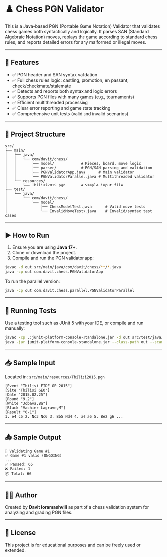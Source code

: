 # ♟️ Chess PGN Validator

This is a Java-based PGN (Portable Game Notation) Validator that validates chess games both syntactically and logically. It parses SAN (Standard Algebraic Notation) moves, replays the game according to standard chess rules, and reports detailed errors for any malformed or illegal moves.

---

## 📌 Features

- ✅ PGN header and SAN syntax validation
- ✅ Full chess rules logic: castling, promotion, en passant, check/checkmate/stalemate
- ✅ Detects and reports both syntax and logic errors
- ✅ Supports PGN files with many games (e.g., tournaments)
- ✅ Efficient multithreaded processing
- ✅ Clear error reporting and game state tracking
- ✅ Comprehensive unit tests (valid and invalid scenarios)

---

## 📁 Project Structure

```
src/
├── main/
│   ├── java/
│   │   └── com/davit/chess/
│   │       ├── model/            # Pieces, board, move logic
│   │       ├── parser/           # PGN/SAN parsing and validation
│   │       ├── PGNValidatorApp.java      # Main validator
│   │       └── PGNValidatorParallel.java # Multithreaded validator
│   └── resources/
│       └── Tbilisi2015.pgn       # Sample input file
├── test/
│   └── java/
│       └── com/davit/chess/
│           └── model/
│               ├── ChessModelTest.java      # Valid move tests
│               └── InvalidMoveTests.java    # Invalid/syntax test cases
```

---

## ▶️ How to Run

1. Ensure you are using **Java 17+**.
2. Clone or download the project.
3. Compile and run the PGN validator app:

```bash
javac -d out src/main/java/com/davit/chess/**/*.java
java -cp out com.davit.chess.PGNValidatorApp
```

To run the parallel version:

```bash
java -cp out com.davit.chess.parallel.PGNValidatorParallel
```

---

## 🧪 Running Tests

Use a testing tool such as JUnit 5 with your IDE, or compile and run manually:

```bash
javac -cp .:junit-platform-console-standalone.jar -d out src/test/java/com/davit/chess/model/*.java
java -jar junit-platform-console-standalone.jar --class-path out --scan-class-path
```

---

## 📥 Sample Input

Located in: `src/main/resources/Tbilisi2015.pgn`

```
[Event "Tbilisi FIDE GP 2015"]
[Site "Tbilisi GEO"]
[Date "2015.02.25"]
[Round "9.2"]
[White "Jobava,Ba"]
[Black "Vachier Lagrave,M"]
[Result "0-1"]
1. e4 c5 2. Nc3 Nc6 3. Bb5 Nd4 4. a4 a6 5. Be2 g6 ...
```

---

## 📤 Sample Output

```
🎯 Validating Game #1
✅ Game #1 valid (ONGOING)
...
✅ Passed: 65
❌ Failed: 1
📦 Total: 66
```

---

## 👨‍🔬 Author

Created by **Davit Ioramashvili** as part of a chess validation system for analyzing and grading PGN files.

---

## 📄 License

This project is for educational purposes and can be freely used or extended.